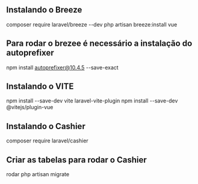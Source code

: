 ## Instalando o Breeze
composer require laravel/breeze --dev
php artisan breeze:install vue

## Para rodar o brezee é necessário a instalação do autoprefixer
npm install autoprefixer@10.4.5 --save-exact


## Instalando o VITE
npm install --save-dev vite laravel-vite-plugin
npm install --save-dev @vitejs/plugin-vue

## Instalando o Cashier
composer require laravel/cashier

## Criar as tabelas para rodar o Cashier
rodar php artisan migrate

